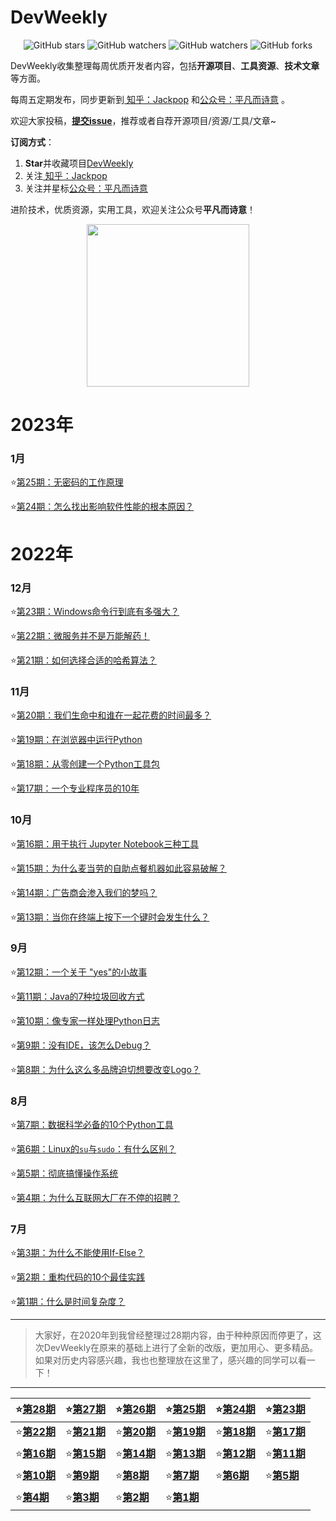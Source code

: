 <h1 align="left">DevWeekly</h1>
<p align="center">
    <img alt="GitHub stars" src="https://img.shields.io/github/stars/Jackpopc/DevWeekly">
    <img alt="GitHub watchers" src="https://img.shields.io/github/issues/Jackpopc/DevWeekly">
    <img alt="GitHub watchers" src="https://img.shields.io/github/watchers/Jackpopc/DevWeekly">
    <img alt="GitHub forks" src="https://img.shields.io/github/forks/Jackpopc/DevWeekly">
</p>


DevWeekly收集整理每周优质开发者内容，包括**开源项目**、**工具资源**、**技术文章**等方面。

每周五定期发布，同步更新到<a href="https://www.zhihu.com/people/sharetechlee/activities">
知乎：Jackpop</a> 和<a href="https://mp.weixin.qq.com/s/hTZAGgkiMS0XPZ9OHQxFJg" rel="nofollow">公众号：平凡而诗意</a> 。

欢迎大家投稿，**[提交issue](https://github.com/Jackpopc/DevWeekly/issues)**，推荐或者自荐开源项目/资源/工具/文章~

**订阅方式**：

1. **Star**并收藏项目[DevWeekly](https://github.com/Jackpopc/DevWeekly)
2. 关注<a href="https://www.zhihu.com/people/sharetechlee/activities">
   知乎：Jackpop</a>
3. 关注并星标<a href="https://mp.weixin.qq.com/s/hTZAGgkiMS0XPZ9OHQxFJg" rel="nofollow">公众号：平凡而诗意</a>  

进阶技术，优质资源，实用工具，欢迎关注公众号**平凡而诗意**！

<p align="center">
    <img src="https://s1.ax1x.com/2022/07/10/jsCAdH.jpg" width="260" height="260"></img>
</p>

# 2023年

### 1月

⭐️[第25期：无密码的工作原理](./weekly/2023-01-13-weekly.md)

⭐️[第24期：怎么找出影响软件性能的根本原因？](./weekly/2023-01-06-weekly.md)

# 2022年

### 12月

⭐️[第23期：Windows命令行到底有多强大？](./weekly/2022-12-16-weekly.md)

⭐️[第22期：微服务并不是万能解药！](./weekly/2022-12-09-weekly.md)

⭐️[第21期：如何选择合适的哈希算法？](./weekly/2022-12-02-weekly.md)

### 11月

⭐️[第20期：我们生命中和谁在一起花费的时间最多？](./weekly/2022-11-25-weekly.md)

⭐️[第19期：在浏览器中运行Python](./weekly/2022-11-18-weekly.md)

⭐️[第18期：从零创建一个Python工具包](./weekly/2022-11-11-weekly.md)

⭐️[第17期：一个专业程序员的10年](./weekly/2022-11-04-weekly.md)

### 10月

⭐️[第16期：用于执行 Jupyter Notebook三种工具](./weekly/2022-10-28-weekly.md)

⭐️[第15期：为什么麦当劳的自助点餐机器如此容易破解？](./weekly/2022-10-21-weekly.md)

⭐️[第14期：广告商会渗入我们的梦吗？](./weekly/2022-10-14-weekly.md)

⭐️[第13期：当你在终端上按下一个键时会发生什么？](./weekly/2022-10-07-weekly.md)

### 9月

⭐️[第12期：一个关于 "yes"的小故事](./weekly/2022-09-30-weekly.md)

⭐️[第11期：Java的7种垃圾回收方式](./weekly/2022-09-23-weekly.md)

⭐️[第10期：像专家一样处理Python日志](./weekly/2022-09-16-weekly.md)

⭐️[第9期：没有IDE，该怎么Debug？](./weekly/2022-09-09-weekly.md)

⭐️[第8期：为什么这么多品牌迫切想要改变Logo？](./weekly/2022-09-02-weekly.md)

### 8月

⭐️[第7期：数据科学必备的10个Python工具](./weekly/2022-08-26-weekly.md)

⭐️[第6期：Linux的`su`与`sudo`：有什么区别？](./weekly/2022-08-19-weekly.md)

⭐️[第5期：彻底搞懂操作系统](./weekly/2022-08-12-weekly.md)

⭐️[第4期：为什么互联网大厂在不停的招聘？](./weekly/2022-08-05-weekly.md)

### 7月

⭐️[第3期：为什么不能使用If-Else？](./weekly/2022-07-29-weekly.md)

⭐️[第2期：重构代码的10个最佳实践](./weekly/2022-07-22-weekly.md)

⭐️[第1期：什么是时间复杂度？](./weekly/2022-07-15-weekly.md)



---

> 大家好，在2020年到我曾经整理过28期内容，由于种种原因而停更了，这次DevWeekly在原来的基础上进行了全新的改版，更加用心、更多精品。如果对历史内容感兴趣，我也也整理放在这里了，感兴趣的同学可以看一下！

---


| ⭐️[第28期](./docs/28-pyhubweekly.md)     | ⭐️[第27期](./docs/27-pyhubweekly.md)     | ⭐️[第26期](./docs/26-pyhubweekly.md)     | ⭐️[第25期](./docs/25-pyhubweekly.md)     | ⭐️[第24期](./docs/24-pyhubweekly.md)     | ⭐️[第23期](./docs/23-pyhubweekly.md)     |
| --------------------------------------- | --------------------------------------- | --------------------------------------- | --------------------------------------- | --------------------------------------- | --------------------------------------- |
| ⭐️[**第22期**](./docs/22-pyhubweekly.md) | ⭐️[**第21期**](./docs/21-pyhubweekly.md) | ⭐️[**第20期**](./docs/20-pyhubweekly.md) | ⭐️[**第19期**](./docs/19-pyhubweekly.md) | ⭐️[**第18期**](./docs/18-pyhubweekly.md) | ⭐️[**第17期**](./docs/17-pyhubweekly.md) |
| ⭐️[**第16期**](./docs/16-pyhubweekly.md) | ⭐️[**第15期**](./docs/15-pyhubweekly.md) | ⭐️[**第14期**](./docs/14-pyhubweekly.md) | ⭐️[**第13期**](./docs/13-pyhubweekly.md) | ⭐️[**第12期**](./docs/12-pyhubweekly.md) | ⭐️[**第11期**](./docs/11-pyhubweekly.md) |
| ⭐️[**第10期**](./docs/10-pyhubweekly.md) | ⭐️[**第9期**](./docs/9-pyhubweekly.md)   | ⭐️[**第8期**](./docs/8-pyhubweekly.md)   | ⭐️[**第7期**](./docs/7-pyhubweekly.md)   | ⭐️[**第6期**](./docs/6-pyhubweekly.md)   | ⭐️[**第5期**](./docs/5-pyhubweekly.md)   |
| ⭐️[**第4期**](./docs/4-pyhubweekly.md)   | ⭐️[**第3期**](./docs/3-pyhubweekly.md)   | ⭐️[**第2期**](./docs/2-pyhubweekly.md)   | ⭐️[**第1期**](./docs/1-pyhubweekly.md)   |                                         |                                         |

